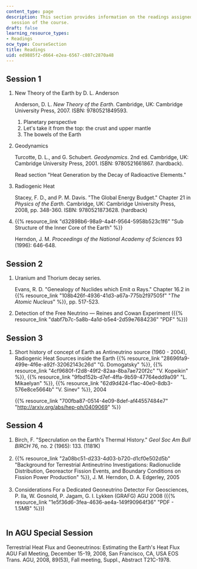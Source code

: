 ```yaml
---
content_type: page
description: This section provides information on the readings assigned for each lecture
  session of the course.
draft: false
learning_resource_types:
- Readings
ocw_type: CourseSection
title: Readings
uid: ed9885f2-d664-e2ea-6567-c807c2870a48
---
```

## Session 1

1. New Theory of the Earth by D. L. Anderson   
      
    Anderson, D. L. *New Theory of the Earth*. Cambridge, UK: Cambridge University Press, 2007. ISBN: 9780521849593.   
      
    1. Planetary perspective
    2. Let's take it from the top: the crust and upper mantle
    3. The bowels of the Earth
2. Geodynamics   
      
    Turcotte, D. L., and G. Schubert. *Geodynamics*. 2nd ed. Cambridge, UK: Cambridge University Press, 2001. ISBN: 9780521661867. (hardback).   
      
    Read section "Heat Generation by the Decay of Radioactive Elements."
3. Radiogenic Heat   
      
    Stacey, F. D., and P. M. Davis. "The Global Energy Budget." Chapter 21 in *Physics of the Earth*. Cambridge, UK: Cambridge University Press, 2008, pp. 348-360. ISBN: 9780521873628. (hardback)
4. {{% resource_link "d32898b6-98a9-4a4f-9564-5958b523c1f6" "Sub Structure of the Inner Core of the Earth" %}}   
      
    Herndon, J. M. *Proceedings of the National Academy of Sciences* 93 (1996): 646-648.

## Session 2

1. Uranium and Thorium decay series.   
      
    Evans, R. D. "Genealogy of Nuclides which Emit α Rays." Chapter 16.2 in {{% resource_link "108b426f-4936-41d3-a67a-775b2f97505f" "*The Atomic Nucleus*" %}}, pp. 517-523.
2. Detection of the Free Neutrino — Reines and Cowan Experiment ({{% resource_link "dabf7b7c-5a8b-4a1d-b5e4-2d59e7684236" "PDF" %}})

## Session 3

1. Short history of concept of Earth as Antineutrino source (1960 - 2004), Radiogenic Heat Sources inside the Earth {{% resource_link "28696fa9-499e-4f6e-a92f-32062143c26d" "G. Domogatsky" %}}, {{% resource_link "4cf9680f-f2d8-49f2-82aa-8ba7ae720f2c" "V. Kopeikin" %}}, {{% resource_link "9fbd152b-d7ef-4ffa-9b59-47764edd9a09" "L. Mikaelyan" %}}, {{% resource_link "62d9d424-f1ac-40e0-8db3-576e8ce5664b" "V. Sinev" %}}, 2004   
      
    {{% resource_link "700fba87-0514-4e09-8def-af44557484e7" "http://arxiv.org/abs/hep-ph/0409069" %}}

## Session 4

1. Birch, F. "Specrulation on the Earth's Thermal History." *Geol Soc Am Bull BIRCH* 76, no. 2 (1965): 133. (1181K)   
     
2. {{% resource_link "2a08bc51-d233-4d03-b720-d1cf0e502d5b" "Background for Terrestrial Antineutrino Investigations: Radionuclide Distribution, Georeactor Fission Events, and Boundary Conditions on Fission Power Production" %}}, J. M. Herndon, D. A. Edgerley, 2005   
     
3. Considerations For a Dedicated Geoneutrino Detector For Geosciences, P. Ila, W. Gosnold, P. Jagam, G. I. Lykken (GRAFG) AGU 2008 ({{% resource_link "1e5f36d6-3fea-4636-ae4a-149f90964f36" "PDF - 1.5MB" %}})   
     

## In AGU Special Session

  
Terrestrial Heat Flux and Geoneutrinos: Estimating the Earth's Heat Flux AGU Fall Meeting, December 15-19, 2008, San Francisco, CA, USA EOS Trans. AGU, 2008, 89(53), Fall meeting, Suppl., Abstract T21C-1978.
